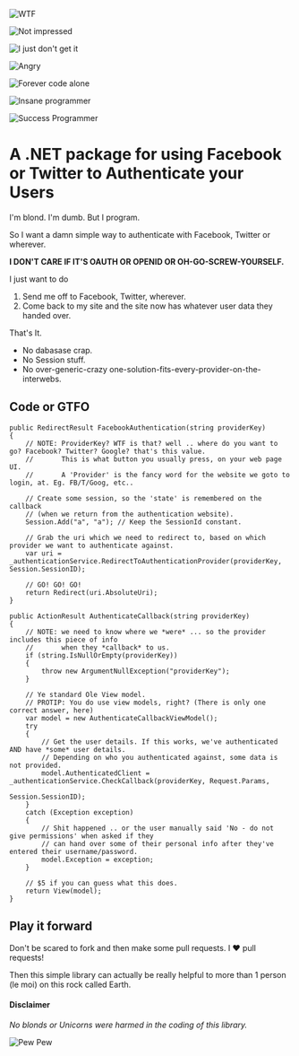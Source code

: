 ![WTF](http://i.imgur.com/Jx9vL.jpg)

![Not impressed](http://i.imgur.com/Uq4Wm.jpg)

![I just don't get it](http://i.imgur.com/AUEc3.jpg)

![Angry](http://i.imgur.com/hvYIx.jpg)

![Forever code alone](http://i.imgur.com/KIMGE.jpg)

![Insane programmer](http://i.imgur.com/m7gGt.jpg)

![Success Programmer](http://i.imgur.com/yQVJU.jpg)

# A .NET package for using Facebook or Twitter to Authenticate your Users #

I'm blond. I'm dumb. But I program. 

So I want a <insert deity of your choice> damn simple way to authenticate with Facebook, Twitter or wherever.

**I DON'T CARE IF IT'S OAUTH OR OPENID OR OH-GO-SCREW-YOURSELF.**

I just want to do

1. Send me off to Facebook, Twitter, wherever.
2. Come back to my site and the site now has whatever user data they handed over.

That's It.

- No dabasase crap.
- No Session stuff.
- No over-generic-crazy one-solution-fits-every-provider-on-the-interwebs.

## Code or GTFO ##

```
public RedirectResult FacebookAuthentication(string providerKey)
{
	// NOTE: ProviderKey? WTF is that? well .. where do you want to go? Facebook? Twitter? Google? that's this value.
	//       This is what button you usually press, on your web page UI.
	//       A 'Provider' is the fancy word for the website we goto to login, at. Eg. FB/T/Goog, etc..

    // Create some session, so the 'state' is remembered on the callback 
	// (when we return from the authentication website).
    Session.Add("a", "a"); // Keep the SessionId constant.

	// Grab the uri which we need to redirect to, based on which provider we want to authenticate against.
    var uri = _authenticationService.RedirectToAuthenticationProvider(providerKey, Session.SessionID);

	// GO! GO! GO!
    return Redirect(uri.AbsoluteUri);
}

public ActionResult AuthenticateCallback(string providerKey)
{
    // NOTE: we need to know where we *were* ... so the provider includes this piece of info 
    //       when they *callback* to us.        
    if (string.IsNullOrEmpty(providerKey))
    {
        throw new ArgumentNullException("providerKey");
    }

    // Ye standard Ole View model. 
    // PROTIP: You do use view models, right? (There is only one correct answer, here)
    var model = new AuthenticateCallbackViewModel();
    try
    {
        // Get the user details. If this works, we've authenticated AND have *some* user details.
        // Depending on who you authenticated against, some data is not provided.
        model.AuthenticatedClient = _authenticationService.CheckCallback(providerKey, Request.Params,
                                                                         Session.SessionID);
    }
    catch (Exception exception)
    {
        // Shit happened .. or the user manually said 'No - do not give permissions' when asked if they 
        // can hand over some of their personal info after they've entered their username/password.
        model.Exception = exception;
    }

    // $5 if you can guess what this does.
    return View(model);
}
```

## Play it forward ##

Don't be scared to fork and then make some pull requests. I :heart: pull requests!

Then this simple library can actually be really helpful to more than 1 person (le moi) on this rock called Earth.

#### Disclaimer ####
*No blonds or Unicorns were harmed in the coding of this library.*

![Pew Pew](http://i.imgur.com/94PHAl.jpg)
